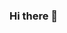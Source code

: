 ### Hi there 👋

<!--
**RSc0d3s/RSc0d3s** is a ✨ _special_ ✨ repository because its `README.md` (this file) appears on your GitHub profile.

Here are some ideas to get you started:

- 🌱 I’m currently learning Python.
- 👯 I’m looking to collaborate on Python projects.
- 🤔 I’m looking for help with flask and django
- 📫 How to reach me: Send me a message.
- 😄 Pronouns: She/Her
- ⚡ Fun fact: I am so not techy but recently became interested in coding. 
-->
